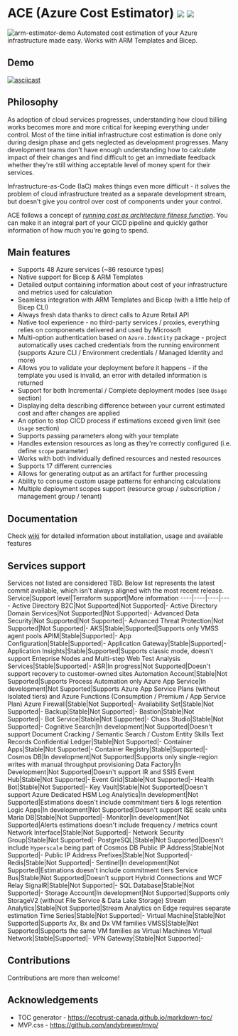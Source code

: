 # ACE (Azure Cost Estimator) ![](https://img.shields.io/github/v/release/thecloudtheory/arm-estimator?include_prereleases&style=flat-square) ![](https://img.shields.io/github/actions/workflow/status/thecloudtheory/arm-estimator/tests-scheduled.yml?style=flat-square)
![arm-estimator-demo](docs/logo.png)
Automated cost estimation of your Azure infrastructure made easy. Works with ARM Templates and Bicep.

## Demo
[![asciicast](https://asciinema.org/a/jqYCjfu18ZbMaGdbsuMtPYuc5.svg)](https://asciinema.org/a/jqYCjfu18ZbMaGdbsuMtPYuc5)

## Philosophy
As adoption of cloud services progresses, understanding how cloud billing works becomes more and more critical for keeping everything under control. Most of the time initial infrastructure cost estimation is done only during design phase and gets neglected as development progresses. Many development teams don't have enough understanding how to calculate impact of their changes and find difficult to get an immediate feedback whether they're still withing acceptable level of money spent for their services.

Infrastructure-as-Code (IaC) makes things even more difficult - it solves the problem of cloud infrastructure treated as a separate development stream, but doesn't give you control over cost of components under your control.

ACE follows a concept of [_running cost as architecture fitness function_](https://www.thoughtworks.com/radar/techniques/run-cost-as-architecture-fitness-function). You can make it an integral part of your CICD pipeline and quickly gather information of how much you're going to spend.

## Main features
* Supports 48 Azure services (~86 resource types)
* Native support for Bicep & ARM Templates
* Detailed output containing information about cost of your infrastructure and metrics used for calculation
* Seamless integration with ARM Templates and Bicep (with a little help of Bicep CLI)
* Always fresh data thanks to direct calls to Azure Retail API
* Native tool experience - no third-party services / proxies, everything relies on componenets delivered and used by Microsoft
* Multi-option authentication based on `Azure.Identity` package - project automatically uses cached credentials from the running environment (supports Azure CLI / Environment credentials / Managed Identity and more)
* Allows you to validate your deployment before it happens - if the template you used is invalid, an error with detailed information is returned
* Support for both Incremental / Complete deployment modes (see `Usage` section)
* Displaying delta describing difference between your current estimated cost and after changes are applied
* An option to stop CICD process if estimations exceed given limit (see `Usage` section)
* Supports passing parameters along with your template
* Handles extension resources as long as they're correctly configured (i.e. define `scope` parameter)
* Works with both individually defined resources and nested resources
* Supports 17 different currencies
* Allows for generating output as an artifact for further processing
* Ability to consume custom usage patterns for enhancing calculations
* Multiple deployment scopes support (resource group / subscription / management group / tenant)

## Documentation
Check [wiki](https://github.com/TheCloudTheory/arm-estimator/wiki/About-wiki) for detailed information about installation, usage and available features

## Services support
Services not listed are considered TBD. Below list represents the latest commit available, which isn't always aligned with the most recent release.
Service|Support level|Terraform support|More information
----|----|----|----
Active Directory B2C|Not Supported|Not Supported|-
Active Directory Domain Services|Not Supported|Not Supported|-
Advanced Data Security|Not Supported|Not Supported|-
Advanced Threat Protection|Not Supported|Not Supported|-
AKS|Stable|Supported|Supports only VMSS agent pools
APIM|Stable|Supported|-
App Configuration|Stable|Supported|-
Application Gateway|Stable|Supported|-
Application Insights|Stable|Supported|Supports classic mode, doesn't support Enteprise Nodes and Multi-step Web Test
Analysis Services|Stable|Supported|-
ASR|In progress|Not Supported|Doesn't support recovery to customer-owned sites
Automation Account|Stable|Not Supported|Supports Process Automation only
Azure App Service|In development|Not Supported|Supports Azure App Service Plans (without Isolated tiers) and Azure Functions (Consumption / Premium / App Service Plan)
Azure Firewall|Stable|Not Supported|-
Availability Set|Stable|Not Supported|-
Backup|Stable|Not Supported|-
Bastion|Stable|Not Supported|-
Bot Service|Stable|Not Supported|-
Chaos Studio|Stable|Not Supported|-
Cognitive Search|In development|Not Supported|Doesn't support Document Cracking / Semantic Search / Custom Entity Skills Text Records
Confidential Ledger|Stable|Not Supported|-
Container Apps|Stable|Not Supported|-
Container Registry|Stable|Supported|-
Cosmos DB|In development|Not Supported|Supports only single-region writes with manual throughput provisioning
Data Factory|In Development|Not Supported|Doesn't support IR and SSIS
Event Hub|Stable|Not Supported|-
Event Grid|Stable|Not Supported|-
Health Bot|Stable|Not Supported|-
Key Vault|Stable|Not Supported|Doesn't support Azure Dedicated HSM
Log Analytics|In development|Not Supported|Estimations doesn't include commitment tiers & logs retention
Logic Apps|In development|Not Supported|Doesn't support ISE scale units
Maria DB|Stable|Not Supported|-
Monitor|In development|Not Supported|Alerts estimations doesn't include frequency / metrics count
Network Interface|Stable|Not Supported|-
Network Security Group|Stable|Not Supported|-
PostgreSQL|Stable|Not Supported|Doesn't include `Hyperscale` being part of Cosmos DB
Public IP Address|Stable|Not Supported|-
Public IP Address Prefixes|Stable|Not Supported|-
Redis|Stable|Not Supported|-
Sentinel|In development|Not Supported|Estimations doesn't include commitment tiers
Service Bus|Stable|Not Supported|Doesn't support Hybrid Connections and WCF Relay
SignalR|Stable|Not Supported|-
SQL Database|Stable|Not Supported|-
Storage Account|In development|Not Supported|Supports only StorageV2 (without File Service & Data Lake Storage)
Stream Analytics|Stable|Not Supported|Stream Analytics on Edge requires separate estimation
Time Series|Stable|Not Supported|-
Virtual Machine|Stable|Not Supported|Supports Ax, Bx and Dx VM families
VMSS|Stable|Not Supported|Supports the same VM families as Virtual Machines
Virtual Network|Stable|Supported|-
VPN Gateway|Stable|Not Supported|-

## Contributions
Contributions are more than welcome!

## Acknowledgements
* TOC generator - https://ecotrust-canada.github.io/markdown-toc/
* MVP.css - https://github.com/andybrewer/mvp/
